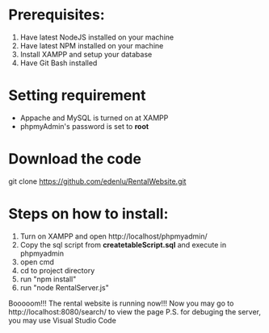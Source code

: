 # Prerequisites:
1. Have latest NodeJS installed on your machine
2. Have latest NPM installed on your machine
3. Install XAMPP and setup your database
4. Have Git Bash installed

# Setting requirement
- Appache and MySQL is turned on at XAMPP
- phpmyAdmin's password is set to **root**

# Download the code
git clone https://github.com/edenlu/RentalWebsite.git

# Steps on how to install:
1. Turn on XAMPP and open http://localhost/phpmyadmin/
2. Copy the sql script from **createtableScript.sql** and execute in phpmyadmin
3. open cmd
4. cd to project directory
5. run "npm install"
6. run "node RentalServer.js"

Booooom!!! The rental website is running now!!!
Now you may go to http://localhost:8080/search/ to view the page
P.S. for debuging the server, you may use Visual Studio Code
